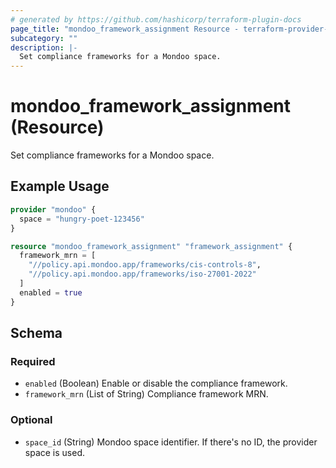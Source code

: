 ```yaml
---
# generated by https://github.com/hashicorp/terraform-plugin-docs
page_title: "mondoo_framework_assignment Resource - terraform-provider-mondoo"
subcategory: ""
description: |-
  Set compliance frameworks for a Mondoo space.
---
```


# mondoo_framework_assignment (Resource)

Set compliance frameworks for a Mondoo space.

## Example Usage

```terraform
provider "mondoo" {
  space = "hungry-poet-123456"
}

resource "mondoo_framework_assignment" "framework_assignment" {
  framework_mrn = [
    "//policy.api.mondoo.app/frameworks/cis-controls-8",
    "//policy.api.mondoo.app/frameworks/iso-27001-2022"
  ]
  enabled = true
}
```

<!-- schema generated by tfplugindocs -->
## Schema

### Required

- `enabled` (Boolean) Enable or disable the compliance framework.
- `framework_mrn` (List of String) Compliance framework MRN.

### Optional

- `space_id` (String) Mondoo space identifier. If there's no ID, the provider space is used.
